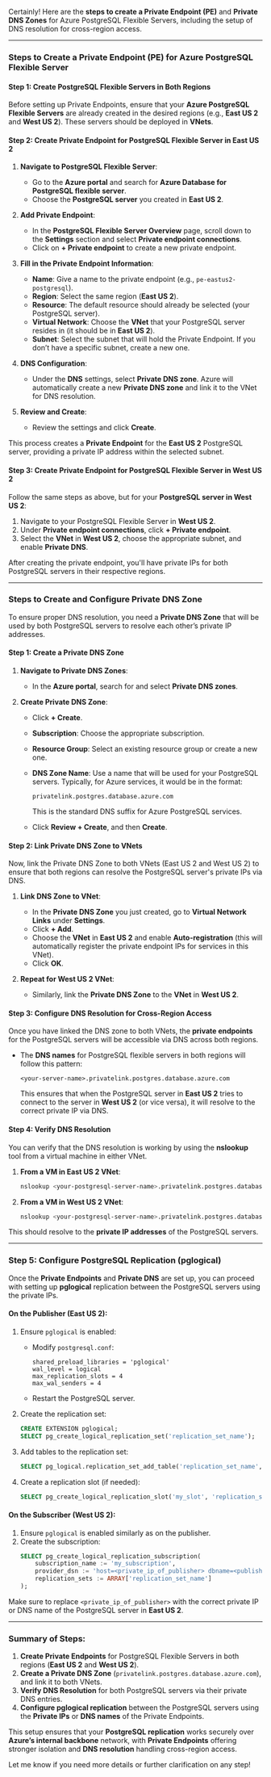 Certainly! Here are the **steps to create a Private Endpoint (PE)** and **Private DNS Zones** for Azure PostgreSQL Flexible Servers, including the setup of DNS resolution for cross-region access.

---

### **Steps to Create a Private Endpoint (PE) for Azure PostgreSQL Flexible Server**

#### **Step 1: Create PostgreSQL Flexible Servers in Both Regions**
Before setting up Private Endpoints, ensure that your **Azure PostgreSQL Flexible Servers** are already created in the desired regions (e.g., **East US 2** and **West US 2**). These servers should be deployed in **VNets**.

#### **Step 2: Create Private Endpoint for PostgreSQL Flexible Server in East US 2**
1. **Navigate to PostgreSQL Flexible Server**:
   - Go to the **Azure portal** and search for **Azure Database for PostgreSQL flexible server**.
   - Choose the **PostgreSQL server** you created in **East US 2**.

2. **Add Private Endpoint**:
   - In the **PostgreSQL Flexible Server Overview** page, scroll down to the **Settings** section and select **Private endpoint connections**.
   - Click on **+ Private endpoint** to create a new private endpoint.

3. **Fill in the Private Endpoint Information**:
   - **Name**: Give a name to the private endpoint (e.g., `pe-eastus2-postgresql`).
   - **Region**: Select the same region (**East US 2**).
   - **Resource**: The default resource should already be selected (your PostgreSQL server).
   - **Virtual Network**: Choose the **VNet** that your PostgreSQL server resides in (it should be in **East US 2**).
   - **Subnet**: Select the subnet that will hold the Private Endpoint. If you don’t have a specific subnet, create a new one.

4. **DNS Configuration**:
   - Under the **DNS** settings, select **Private DNS zone**. Azure will automatically create a new **Private DNS zone** and link it to the VNet for DNS resolution.

5. **Review and Create**:
   - Review the settings and click **Create**.

This process creates a **Private Endpoint** for the **East US 2** PostgreSQL server, providing a private IP address within the selected subnet.

#### **Step 3: Create Private Endpoint for PostgreSQL Flexible Server in West US 2**
Follow the same steps as above, but for your **PostgreSQL server in West US 2**:
1. Navigate to your PostgreSQL Flexible Server in **West US 2**.
2. Under **Private endpoint connections**, click **+ Private endpoint**.
3. Select the **VNet** in **West US 2**, choose the appropriate subnet, and enable **Private DNS**.

After creating the private endpoint, you'll have private IPs for both PostgreSQL servers in their respective regions.

---

### **Steps to Create and Configure Private DNS Zone**

To ensure proper DNS resolution, you need a **Private DNS Zone** that will be used by both PostgreSQL servers to resolve each other’s private IP addresses.

#### **Step 1: Create a Private DNS Zone**
1. **Navigate to Private DNS Zones**:
   - In the **Azure portal**, search for and select **Private DNS zones**.
   
2. **Create Private DNS Zone**:
   - Click **+ Create**.
   - **Subscription**: Choose the appropriate subscription.
   - **Resource Group**: Select an existing resource group or create a new one.
   - **DNS Zone Name**: Use a name that will be used for your PostgreSQL servers. Typically, for Azure services, it would be in the format:
     ```
     privatelink.postgres.database.azure.com
     ```
     This is the standard DNS suffix for Azure PostgreSQL services.

   - Click **Review + Create**, and then **Create**.

#### **Step 2: Link Private DNS Zone to VNets**
Now, link the Private DNS Zone to both VNets (East US 2 and West US 2) to ensure that both regions can resolve the PostgreSQL server's private IPs via DNS.

1. **Link DNS Zone to VNet**:
   - In the **Private DNS Zone** you just created, go to **Virtual Network Links** under **Settings**.
   - Click **+ Add**.
   - Choose the **VNet** in **East US 2** and enable **Auto-registration** (this will automatically register the private endpoint IPs for services in this VNet).
   - Click **OK**.

2. **Repeat for West US 2 VNet**:
   - Similarly, link the **Private DNS Zone** to the **VNet** in **West US 2**.

#### **Step 3: Configure DNS Resolution for Cross-Region Access**
Once you have linked the DNS zone to both VNets, the **private endpoints** for the PostgreSQL servers will be accessible via DNS across both regions.

- The **DNS names** for PostgreSQL flexible servers in both regions will follow this pattern:
  ```
  <your-server-name>.privatelink.postgres.database.azure.com
  ```
  This ensures that when the PostgreSQL server in **East US 2** tries to connect to the server in **West US 2** (or vice versa), it will resolve to the correct private IP via DNS.

#### **Step 4: Verify DNS Resolution**
You can verify that the DNS resolution is working by using the **nslookup** tool from a virtual machine in either VNet.

1. **From a VM in East US 2 VNet**:
   ```bash
   nslookup <your-postgresql-server-name>.privatelink.postgres.database.azure.com
   ```

2. **From a VM in West US 2 VNet**:
   ```bash
   nslookup <your-postgresql-server-name>.privatelink.postgres.database.azure.com
   ```

This should resolve to the **private IP addresses** of the PostgreSQL servers.

---

### **Step 5: Configure PostgreSQL Replication (pglogical)**

Once the **Private Endpoints** and **Private DNS** are set up, you can proceed with setting up **pglogical** replication between the PostgreSQL servers using the private IPs.

#### **On the Publisher (East US 2)**:
1. Ensure `pglogical` is enabled:
   - Modify `postgresql.conf`:
     ```
     shared_preload_libraries = 'pglogical'
     wal_level = logical
     max_replication_slots = 4
     max_wal_senders = 4
     ```
   - Restart the PostgreSQL server.
   
2. Create the replication set:
   ```sql
   CREATE EXTENSION pglogical;
   SELECT pg_create_logical_replication_set('replication_set_name');
   ```

3. Add tables to the replication set:
   ```sql
   SELECT pg_logical.replication_set_add_table('replication_set_name', 'public.my_table');
   ```

4. Create a replication slot (if needed):
   ```sql
   SELECT pg_create_logical_replication_slot('my_slot', 'replication_set_name');
   ```

#### **On the Subscriber (West US 2)**:
1. Ensure `pglogical` is enabled similarly as on the publisher.
2. Create the subscription:
   ```sql
   SELECT pg_create_logical_replication_subscription(
       subscription_name := 'my_subscription',
       provider_dsn := 'host=<private_ip_of_publisher> dbname=<publisher_db> user=<username> password=<password>',
       replication_sets := ARRAY['replication_set_name']
   );
   ```

Make sure to replace `<private_ip_of_publisher>` with the correct private IP or DNS name of the PostgreSQL server in **East US 2**.

---

### **Summary of Steps**:
1. **Create Private Endpoints** for PostgreSQL Flexible Servers in both regions (**East US 2** and **West US 2**).
2. **Create a Private DNS Zone** (`privatelink.postgres.database.azure.com`), and link it to both VNets.
3. **Verify DNS Resolution** for both PostgreSQL servers via their private DNS entries.
4. **Configure pglogical replication** between the PostgreSQL servers using the **Private IPs** or **DNS names** of the Private Endpoints.

This setup ensures that your **PostgreSQL replication** works securely over **Azure’s internal backbone** network, with **Private Endpoints** offering stronger isolation and **DNS resolution** handling cross-region access.

Let me know if you need more details or further clarification on any step!
